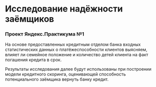 # Исследование надёжности заёмщиков
### Проект Яндекс.Практикума №1

На основе предоставленных кредитным отделом банка входных статистических данных о платёжеспособности клиентов выясняем, влияет ли семейное положение и количество детей клиента на факт погашения кредита в срок.

Результаты исследования далее будут использованы при построении модели кредитного скоринга, оценивающей способность потенциального заёмщика вернуть банку кредит.
